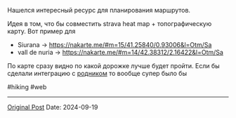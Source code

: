 Нашелся интересный ресурс для планирования маршрутов.

Идея в том, что бы совместить strava heat map + топографическую карту. Вот пример для 
- Siurana ->
https://nakarte.me/#m=15/41.25840/0.93006&l=Otm/Sa
- vall de nuria -> https://nakarte.me/#m=14/42.38312/2.16422&l=Otm/Sa

По карте сразу видно по какой дорожке лучше будет пройти. Если бы сделали интеграцию с [родником](2439.md) то вообще супер было бы

#hiking #web

---
[Original Post](https://t.me/lev2tarragona/2625)
Date: 2024-09-19
